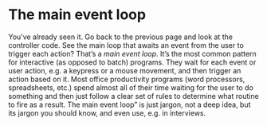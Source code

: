 # The main event loop

You’ve already seen it. Go back to the previous page and look at the
controller code. See the main loop that awaits an event from the user to
trigger each action? That’s a _main event loop_. It’s the most common
pattern for interactive (as opposed to batch) programs. They wait for
each event or user action, e.g. a keypress or a mouse movement, and then
trigger an action based on it. Most office productivity programs (word
processors, spreadsheets, etc.) spend almost all of their time waiting
for the user to do something and then just follow a clear set of rules
to determine what routine to fire as a result. The main event loop”
is just jargon, not a deep idea, but its jargon you should know, and
even use, e.g. in interviews.

